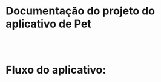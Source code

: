 # Documentação do projeto do aplicativo de Pet

<img src="">
<br> 

##
<img src="">

# Fluxo do aplicativo:







